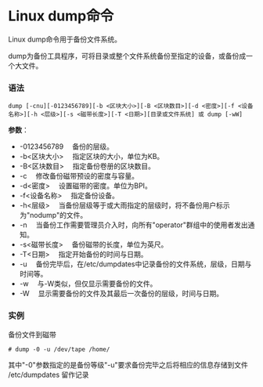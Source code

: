 
# Linux dump命令



Linux dump命令用于备份文件系统。

dump为备份工具程序，可将目录或整个文件系统备份至指定的设备，或备份成一个大文件。

### 语法

```
dump [-cnu][-0123456789][-b <区块大小>][-B <区块数目>][-d <密度>][-f <设备名称>][-h <层级>][-s <磁带长度>][-T <日期>][目录或文件系统] 或 dump [-wW]

```

**参数**：

*   -0123456789 　备份的层级。
*   -b&lt;区块大小&gt; 　指定区块的大小，单位为KB。
*   -B&lt;区块数目&gt; 　指定备份卷册的区块数目。
*   -c 　修改备份磁带预设的密度与容量。
*   -d&lt;密度&gt; 　设置磁带的密度。单位为BPI。
*   -f&lt;设备名称&gt; 　指定备份设备。
*   -h&lt;层级&gt; 　当备份层级等于或大雨指定的层级时，将不备份用户标示为"nodump"的文件。
*   -n 　当备份工作需要管理员介入时，向所有"operator"群组中的使用者发出通知。
*   -s&lt;磁带长度&gt; 　备份磁带的长度，单位为英尺。
*   -T&lt;日期&gt; 　指定开始备份的时间与日期。
*   -u 　备份完毕后，在/etc/dumpdates中记录备份的文件系统，层级，日期与时间等。
*   -w 　与-W类似，但仅显示需要备份的文件。
*   -W 　显示需要备份的文件及其最后一次备份的层级，时间与日期。

### 实例

备份文件到磁带

```
# dump -0 -u /dev/tape /home/

```

其中"-0"参数指定的是备份等级"-u"要求备份完毕之后将相应的信息存储到文件 /etc/dumpdates 留作记录



